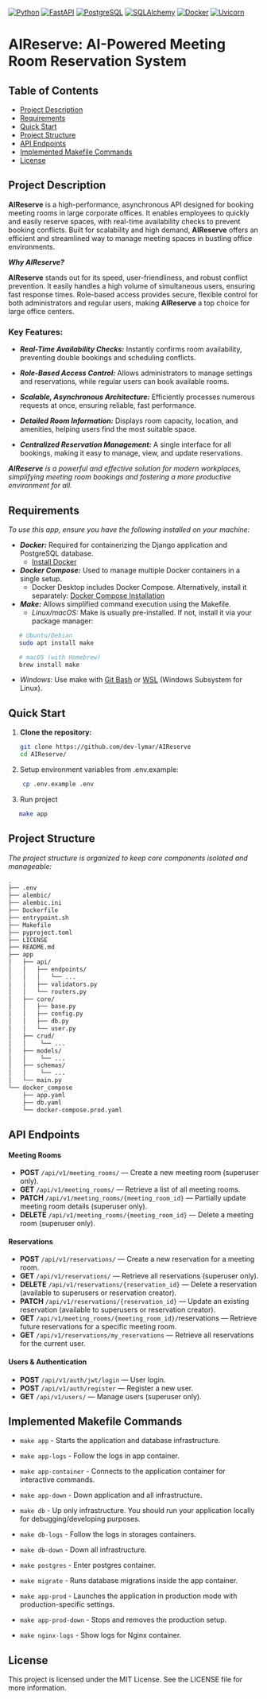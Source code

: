 [![Python](https://img.shields.io/badge/Python-3.12.2-3776AB?style=flat&logo=Python&logoColor=yellow)](https://www.python.org/)
[![FastAPI](https://img.shields.io/badge/FastAPI-0.115.4-009688?style=flat&logo=fastapi&logoColor=white)](https://fastapi.tiangolo.com/)
[![PostgreSQL](https://img.shields.io/badge/PostgreSQL--336791?style=flat&logo=PostgreSQL&logoColor=white)](https://www.postgresql.org/)
[![SQLAlchemy](https://img.shields.io/badge/SQLAlchemy-2.0.36-D71F00?style=flat&logo=sqlalchemy&logoColor=white)](https://www.postgresql.org/)
[![Docker](https://img.shields.io/badge/Docker--2496ED?style=flat&logo=Docker&logoColor=white)](https://www.docker.com/)
[![Uvicorn](https://img.shields.io/badge/Uvicorn-0.32-499848?style=flat&logo=gunicorn&logoColor=white)](https://www.uvicorn.org/)

# AIReserve: AI-Powered Meeting Room Reservation System

## Table of Contents

- [Project Description](#Project-Description)
- [Requirements](#Requirements)
- [Quick Start](#Quick-Start)
- [Project Structure](#Project-Structure)
- [API Endpoints](#API-Endpoints)
- [Implemented Makefile Commands](#Implemented-Makefile-Commands)
- [License](#license)

## Project Description

**AIReserve** is a high-performance, asynchronous API designed for booking meeting rooms in large corporate offices. It enables employees to quickly and easily reserve spaces, with real-time availability checks to prevent booking conflicts. Built for scalability and high demand, **AIReserve** offers an efficient and streamlined way to manage meeting spaces in bustling office environments.

***Why AIReserve?***

**AIReserve** stands out for its speed, user-friendliness, and robust conflict prevention. It easily handles a high volume of simultaneous users, ensuring fast response times. Role-based access provides secure, flexible control for both administrators and regular users, making **AIReserve** a top choice for large office centers.

### Key Features:
- ***Real-Time Availability Checks:***
Instantly confirms room availability, preventing double bookings and scheduling conflicts.

- ***Role-Based Access Control:***
Allows administrators to manage settings and reservations, while regular users can book available rooms.

- ***Scalable, Asynchronous Architecture:***
Efficiently processes numerous requests at once, ensuring reliable, fast performance.

- ***Detailed Room Information:***
Displays room capacity, location, and amenities, helping users find the most suitable space.

- ***Centralized Reservation Management:***
A single interface for all bookings, making it easy to manage, view, and update reservations.

***AIReserve** is a powerful and effective solution for modern workplaces, simplifying meeting room bookings and fostering a more productive environment for all.*


## Requirements
*To use this app, ensure you have the following installed on your machine:*

- ***Docker:*** Required for containerizing the Django application and PostgreSQL database.
  - [Install Docker](https://docs.docker.com/get-docker/)
- ***Docker Compose:*** Used to manage multiple Docker containers in a single setup.
  - Docker Desktop includes Docker Compose. Alternatively, install it separately: [Docker Compose Installation](https://docs.docker.com/compose/install/)
- ***Make:*** Allows simplified command execution using the Makefile.
  - *Linux/macOS:* Make is usually pre-installed. If not, install it via your package manager:
```sh
   # Ubuntu/Debian
   sudo apt install make

   # macOS (with Homebrew)
   brew install make
```
  - *Windows:* Use make with [Git Bash](https://gitforwindows.org/) or [WSL](https://docs.microsoft.com/en-us/windows/wsl/install) (Windows Subsystem for Linux).

## Quick Start

1. **Clone the repository:**

   ```sh
   git clone https://github.com/dev-lymar/AIReserve
   cd AIReserve/
   ```

2. Setup environment variables from .env.example:
```sh
    cp .env.example .env
```

3. Run project
```sh
   make app
```

## Project Structure

*The project structure is organized to keep core components isolated and manageable:*

```sh
.
├── .env
├── alembic/
├── alembic.ini
├── Dockerfile
├── entrypoint.sh
├── Makefile
├── pyproject.toml
├── LICENSE
├── README.md
├── app
│   ├── api/
│   │   ├── endpoints/
│   │   │   └── ...
│   │   ├── validators.py
│   │   └── routers.py
│   ├── core/
│   │   ├── base.py
│   │   ├── config.py
│   │   ├── db.py
│   │   └── user.py
│   ├── crud/
│   │    └── ...
│   ├── models/
│   │    └── ...
│   ├── schemas/
│   │    └── ...
│   └── main.py
└── docker_compose
    ├── app.yaml
    ├── db.yaml
    └── docker-compose.prod.yaml
```

## API Endpoints

#### Meeting Rooms
- **POST** `/api/v1/meeting_rooms/` — Create a new meeting room (superuser only).
- **GET** `/api/v1/meeting_rooms/` — Retrieve a list of all meeting rooms.
- **PATCH** `/api/v1/meeting_rooms/{meeting_room_id}` — Partially update meeting room details (superuser only).
- **DELETE** `/api/v1/meeting_rooms/{meeting_room_id}` — Delete a meeting room (superuser only).

#### Reservations
- **POST** `/api/v1/reservations/` — Create a new reservation for a meeting room.
- **GET** `/api/v1/reservations/` — Retrieve all reservations (superuser only).
- **DELETE** `/api/v1/reservations/{reservation_id}` — Delete a reservation (available to superusers or reservation creator).
- **PATCH** `/api/v1/reservations/{reservation_id}` — Update an existing reservation (available to superusers or reservation creator).
- **GET** `/api/v1/meeting_rooms/{meeting_room_id}/`reservations — Retrieve future reservations for a specific meeting room.
- **GET** `/api/v1/reservations/my_reservations` — Retrieve all reservations for the current user.

#### Users & Authentication
- **POST** `/api/v1/auth/jwt/login` — User login.
- **POST** `/api/v1/auth/register` — Register a new user.
- **GET** `/api/v1/users/` — Manage users (superuser only).


## Implemented Makefile Commands

* `make app` - Starts the application and database infrastructure.
* `make app-logs` - Follow the logs in app container.
* `make app-container` - Connects to the application container for interactive commands.
* `make app-down` - Down application and all infrastructure.

* `make db` - Up only infrastructure. You should run your application locally for debugging/developing purposes.
* `make db-logs` - Follow the logs in storages containers.
* `make db-down` - Down all infrastructure.
* `make postgres` - Enter postgres container.

* `make migrate` - Runs database migrations inside the app container.

* `make app-prod` - Launches the application in production mode with production-specific settings.
* `make app-prod-down` - Stops and removes the production setup.
* `make nginx-logs` - Show logs for Nginx container.

## License

This project is licensed under the MIT License. See the LICENSE file for more information.
